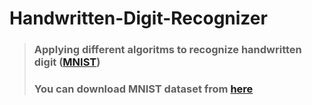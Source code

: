 # Handwritten-Digit-Recognizer

> ### Applying different algoritms to recognize handwritten digit ([MNIST](https://www.kaggle.com/c/digit-recognizer/data))
> ### You can download MNIST dataset from [here](https://www.kaggle.com/c/digit-recognizer/data)
